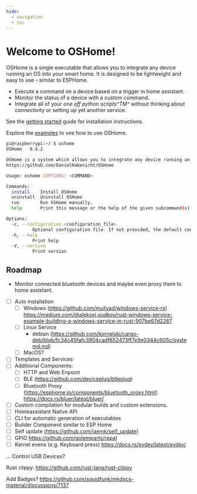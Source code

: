 ```yaml
---
hide:
  - navigation
  - toc
---
```


# Welcome to OSHome!

OSHome is a single executable that allows you to integrate any device running an OS into your smart home. 
It is designed to be lightweight and easy to use - similar to ESPHome.

- Execute a command on a device based on a trigger in home assistant. 
- Monitor the status of a device with a custom command. 
- Integrate all of your _one off python scripts^TM^_ without thinking about connectivity or setting up yet another service.

See the [getting started](getting_started/index.md) guide for installation instructions.

Explore the [examples](examples/index.md) to see how to use OSHome.

<!-- x-release-please-start-version -->

```bash
pi@raspberrypi:~/ $ oshome
OSHome - 0.4.2

OSHome is a system which allows you to integrate any device running an OS into your smart home.
https://github.com/DanielHabenicht/OSHome

Usage: oshome [OPTIONS] <COMMAND>

Commands:
  install    Install OSHome
  uninstall  Uninstall OSHome
  run        Run OSHome manually.
  help       Print this message or the help of the given subcommand(s)

Options:
  -c, --configuration <configuration_file>
          Optional configuration file. If not provided, the default configuration will be used. [default: config.yaml]
  -h, --help
          Print help
  -V, --version
          Print version
```
<!-- x-release-please-end -->

## Roadmap

- Monitor connected bluetooth devices and maybe even proxy them to home assistant.
- [ ] Auto installation
  - [ ] Windows (https://github.com/mullvad/windows-service-rs) https://medium.com/@aleksej.gudkov/rust-windows-service-example-building-a-windows-service-in-rust-907be67d2287
  - [ ] Linux Service
    - debian (https://github.com/kornelski/cargo-deb/blob/fc34c45fafc3904cadf652473ff7e9e0344c605c/systemd.md)
  - [ ] MacOS?
- [ ] Templates and Services
- [ ] Additional Components:
  - [ ] HTTP and Web Enpoint
  - [ ] BLE (https://github.com/deviceplug/btleplug)
  - [ ] Bluetooth Proxy (https://esphome.io/components/bluetooth_proxy.html)     https://docs.rs/bluer/latest/bluer/

- [ ] Custom compilation for modular builds and custom extensions.
- [ ] Homeassistant Native API
- [ ] CLI for automatic generation of executables
- [ ] Builder Component similar to ESP Home
- [ ] Self update (https://github.com/jaemk/self_update)
- [ ] GPIO https://github.com/golemparts/rppal
- [ ] Kernel evens (e.g. Keyboard press) https://docs.rs/evdev/latest/evdev/

... Control USB Devices?

Rust clippy: 
https://github.com/rust-lang/rust-clippy


Add Badges? 
https://github.com/squidfunk/mkdocs-material/discussions/7137
